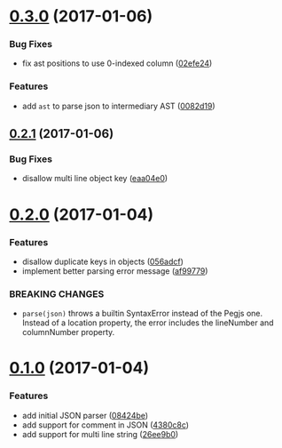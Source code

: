 <a name="0.3.0"></a>
# [0.3.0](https://github.com/dinoboff/firebase-json/compare/v0.2.1...v0.3.0) (2017-01-06)


### Bug Fixes

* fix ast positions to use 0-indexed column ([02efe24](https://github.com/dinoboff/firebase-json/commit/02efe24))


### Features

* add `ast` to parse json to intermediary AST ([0082d19](https://github.com/dinoboff/firebase-json/commit/0082d19))



<a name="0.2.1"></a>
## [0.2.1](https://github.com/dinoboff/firebase-json/compare/v0.2.0...v0.2.1) (2017-01-06)


### Bug Fixes

* disallow multi line object key ([eaa04e0](https://github.com/dinoboff/firebase-json/commit/eaa04e0))



<a name="0.2.0"></a>
# [0.2.0](https://github.com/dinoboff/firebase-json/compare/v0.1.0...v0.2.0) (2017-01-04)


### Features

* disallow duplicate keys in objects ([056adcf](https://github.com/dinoboff/firebase-json/commit/056adcf))
* implement better parsing error message ([af99779](https://github.com/dinoboff/firebase-json/commit/af99779))


### BREAKING CHANGES

* `parse(json)` throws a builtin SyntaxError instead of the Pegjs one. Instead of a location property, the error includes the lineNumber and columnNumber property.



<a name="0.1.0"></a>
# [0.1.0](https://github.com/dinoboff/firebase-json/compare/08424be...v0.1.0) (2017-01-04)


### Features

* add initial JSON parser ([08424be](https://github.com/dinoboff/firebase-json/commit/08424be))
* add support for comment in JSON ([4380c8c](https://github.com/dinoboff/firebase-json/commit/4380c8c))
* add support for multi line string ([26ee9b0](https://github.com/dinoboff/firebase-json/commit/26ee9b0))



